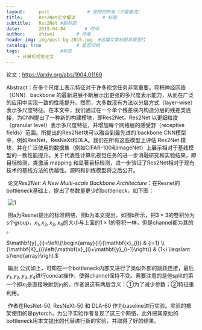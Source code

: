 ```yaml
---
layout:     post              # 使用的布局（不需要改）
title:      Res2Net论文解读          # 标题
subtitle:   Res2Net #副标题
date:       2019-04-04       # 时间
author:     zhiwei        # 作者
header-img: img/post-bg-2015.jpg  #这篇文章标题背景图片
catalog: true             # 是否归档
tags:               #标签
    - 计算机视觉论文
---
```



论文：<https://arxiv.org/abs/1904.01169>

​	Abstract：在多个尺度上表示特征对于许多视觉任务非常重要。卷积神经网络（CNN） backbone 的最新进展不断展示出更强的多尺度表示能力，从而在广泛的应用中实现一致的性能提升。然而，大多数现有方法以分层方式（layer-wise）表示多尺度特征。在本文中，我们通过在一个单个残差块内构造分层的残差类连接，为CNN提出了一种新的构建模块，即Res2Net。Res2Net 以更细粒度（granular level）表示多尺度特征，并增加每个网络层的感受野（receptive fields）范围。所提出的Res2Net块可以融合到最先进的 backbone CNN模型中，例如ResNet，ResNeXt和DLA。我们在所有这些模型上评估 Res2Net 模块，并在广泛使用的数据集（例如CIFAR-100和ImageNet）上展示相对于基线模型的一致性能提升。关于代表性计算机视觉任务的进一步消融研究和实验结果，即目标检测，类激活 mapping 和显著目标检测，进一步验证了Res2Net相对于现有技术的基线方法的优越性。源码和训练模型将之后公开。

​	论文*Res2Net: A New Multi-scale Backbone Architecture*：在Resnet的bottleneck基础上，提出了参数量更少的bottleneck，如下图：

​      ![1](http://ws4.sinaimg.cn/large/007ccxpDgy1g1qvjragn5j30g50bnjru.jpg)           

​	图a为Resnet提出的标准网络，图b为本文提出。如图b所示，把$3 \times 3$的卷积分为s个group，${x_1},{x_2},{x_3},{x_4}$的大小与上面的$1 \times 1$的卷积一样，但是channel都为其的   。

  $\mathbf{y}_{i}=\left\{\begin{array}{ll}{\mathbf{x}_{i}} & {i=1} \\ {\mathbf{K}_{i}\left(\mathbf{x}_{i}+\mathbf{y}_{i-1}\right)} & {1<i \leqslant s}\end{array}\right.$  

​	输出   公式如上，可知在一个bottleneck内部又进行了类似外部的跳跃连接，最后${y_1},{y_2},{y_3},{y_4}$进行concat操作，使得channel保持不变。需要注意的是他split的第一个即${x_1}$是直接映射到${y_1}$的，作者说这有两层含义：①为了减少参数；②特征重利用。

​	作者在ResNet-50, ResNeXt-50 和 DLA-60 作为baseline进行实验。实验的框架使用的是pytorch，为公平实验作者复现了这三个网络，此外把其原始的bottleneck用本文提出的代替进行新的实验，并取得了好的结果。

